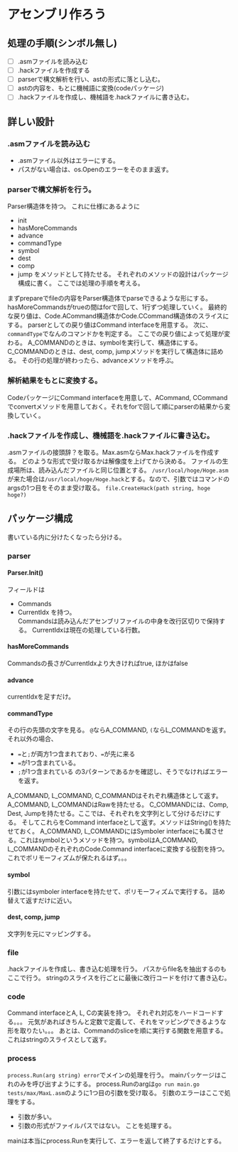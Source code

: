 # アセンブリ作ろう
## 処理の手順(シンボル無し)
- [ ] .asmファイルを読み込む
- [ ] .hackファイルを作成する
- [ ] parserで構文解析を行い、astの形式に落とし込む。
- [ ] astの内容を、もとに機械語に変換(codeパッケージ)
- [ ] .hackファイルを作成し、機械語を.hackファイルに書き込む。
## 詳しい設計
### .asmファイルを読み込む
- .asmファイル以外はエラーにする。
- パスがない場合は、os.Openのエラーをそのまま返す。
### parserで構文解析を行う。
Parser構造体を持つ。
これに仕様にあるように
- init
- hasMoreCommands
- advance
- commandType
- symbol
- dest
- comp
- jump
をメソッドとして持たせる。
それぞれのメソッドの設計はパッケージ構成に書く。
ここでは処理の手順を考える。

まずprepareでfileの内容をParser構造体でparseできるような形にする。
hasMoreCommandsがtrueの間はforで回して、1行ずつ処理していく。
最終的な戻り値は、Code.ACommand構造体かCode.CCommand構造体のスライスにする。
parserとしての戻り値はCommand interfaceを用意する。
次に、`commandType`でなんのコマンドかを判定する。
ここでの戻り値によって処理が変わる。
A_COMMANDのときは、symbolを実行して、構造体にする。
C_COMMANDのときは、dest, comp, jumpメソッドを実行して構造体に詰める。
その行の処理が終わったら、advanceメソッドを呼ぶ。

### 解析結果をもとに変換する。
CodeパッケージにCommand interfaceを用意して、ACommand, CCommandでconvertメソッドを用意しておく。それをforで回して順にparserの結果から変換していく。

### .hackファイルを作成し、機械語を.hackファイルに書き込む。
.asmファイルの接頭辞？を取る。Max.asmならMax.hackファイルを作成する。
どのような形式で受け取るかは解像度を上げてから決める。
ファイルの生成場所は、読み込んだファイルと同じ位置とする。
`/usr/local/hoge/Hoge.asm`が来た場合は`/usr/local/hoge/Hoge.hack`とする。なので、引数ではコマンドのargsの1つ目をそのまま受け取る。
`file.CreateHack(path string, hoge hoge?)`
## パッケージ構成
書いている内に分けたくなったら分ける。
### parser
#### Parser.Init()
フィールドは
- Commands
- CurrentIdx
を持つ。  
Commandsは読み込んだアセンブリファイルの中身を改行区切りで保持する。
CurrentIdxは現在の処理している行数。
#### hasMoreCommands
Commandsの長さがCurrentIdxより大きければtrue, ほかはfalse
#### advance
currentIdxを足すだけ。
#### commandType
その行の先頭の文字を見る。
`@`ならA_COMMAND,
`(`ならL_COMMANDを返す。
それ以外の場合、
- `=`と`;`が両方1つ含まれており、`=`が先に来る
- `=`が1つ含まれている。
- `;`が1つ含まれている
の3パターンであるかを確認し、そうでなければエラーを返す。

A_COMMAND, L_COMMAND, C_COMMANDはそれぞれ構造体として返す。
A_COMMAND, L_COMMANDはRawを持たせる。
C_COMMANDには、Comp, Dest, Jumpを持たせる。ここでは、それぞれを文字列として分けるだけにする。
そしてこれらをCommand interfaceとして返す。メソッドはString()を持たせておく。
A_COMMAND, L_COMMANDにはSymboler interfaceにも属させる。これはsymbolというメソッドを持つ。symbolはA_COMMAND, L_COMMANDのそれぞれのCode.Command interfaceに変換する役割を持つ。これでポリモーフィズムが保たれるはず。。。
#### symbol
引数にはsymboler interfaceを持たせて、ポリモーフィズムで実行する。
詰め替えて返すだけに近い。
#### dest, comp, jump
文字列を元にマッピングする。
### file
.hackファイルを作成し、書き込む処理を行う。
パスからfile名を抽出するのもここで行う。
stringのスライスを行ごとに最後に改行コードを付けて書き込む。
### code
Command interfaceとA, L, Cの実装を持つ。
それぞれ対応をハードコードする。。。
元気があればきちんと定数で定義して、それをマッピングできるような形を取りたい。。。
あとは、Commandのsliceを順に実行する関数を用意する。
これはstringのスライスとして返す。
### process
`process.Run(arg string) error`でメインの処理を行う。
mainパッケージはこれのみを呼び出すようにする。
process.Runのargは`go run main.go tests/max/MaxL.asm`のように1つ目の引数を受け取る。
引数のエラーはここで処理をする。
- 引数が多い。
- 引数の形式がファイルパスではない。
ことを処理する。

mainは本当にprocess.Runを実行して、エラーを返して終了するだけとする。
